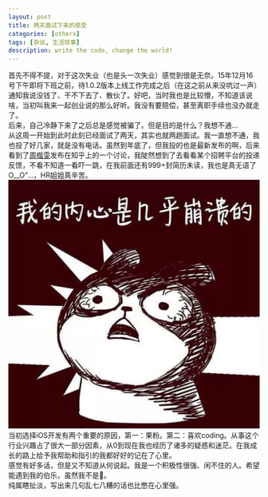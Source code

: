 ```yaml
---
layout: post
title: 两天面试下来的感受
categories: [others]
tags: [杂谈, 生活琐事]
description: write the code, change the world!
---
```


首先不得不提，对于这次失业（也是头一次失业）感觉到很是无奈。15年12月16号下午即将下班之前，待1.0.2版本上线工作完成之后（在这之前从来没吭过一声）通知我说没钱了、干不下去了、散伙了。好吧，当时我也是比较懵，不知道该说啥，当初叫我来一起创业说的那么好听。我没有要赔偿，甚至离职手续也没办就走了。<br/>
后来，自己冷静下来了之后总是感觉被骗了。但是目的是什么？我想不通...<br/>
从这周一开始到此时此刻已经面试了两天，其实也就两趟面试。我一直想不通，我也投了好几家，就是没有电话。虽然到年底了，但我投的也是最新发布的啊，后来看到了<a href="https://www.v2ex.com/t/244437">周楷雯</a>发布在知乎上的一个讨论，我陡然想到了去看看某个招聘平台的投递反馈，不看不知道一看吓一跳，在我前面还有999+封简历未读，我也是真无语了O__O"…，HR姐姐真辛苦。![](../assets/images/1.png)<br/>
当初选择iOS开发有两个重要的原因，第一：果粉。第二：喜欢coding。从事这个行业兴趣占了很大一部分因素，从0到现在我也经历了诸多的疑惑和迷茫。在我成长的路上给予我帮助和指引的我都好好的记在了心里。<br/>
感觉有好多话，但是又不知道从何说起。我是一个积极性很强、闲不住的人。希望能遇到我的伯乐，虽然我不是🐴。<br/>
纯属瞎扯淡，写出来几句乱七八糟的话也比憋在心里强。